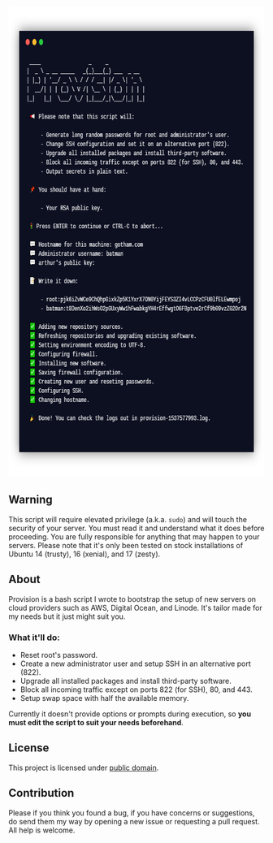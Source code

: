 <p align="center"><img src="sample.png" height="927" width="763"></p>

## Warning

This script will require elevated privilege (a.k.a. `sudo`) and will touch the security of your server. You must read it and understand what it does before proceeding. You are fully responsible for anything that may happen to your servers. Please note that it's only been tested on stock installations of Ubuntu 14 (trusty), 16 (xenial), and 17 (zesty).

## About

Provision is a bash script I wrote to bootstrap the setup of new servers on cloud providers such as AWS, Digital Ocean, and Linode. It's tailor made for my needs but it just might suit you.

### What it'll do:

- Reset root's password.
- Create a new administrator user and setup SSH in an alternative port (822).
- Upgrade all installed packages and install third-party software.
- Block all incoming traffic except on ports 822 (for SSH), 80, and 443.
- Setup swap space with half the available memory.

Currently it doesn't provide options or prompts during execution, so **you must edit the script to suit your needs beforehand**.

## License

This project is licensed under [public domain](LICENSE).

## Contribution

Please if you think you found a bug, if you have concerns or suggestions, do send them my way by opening a new issue or requesting a pull request. All help is welcome.

